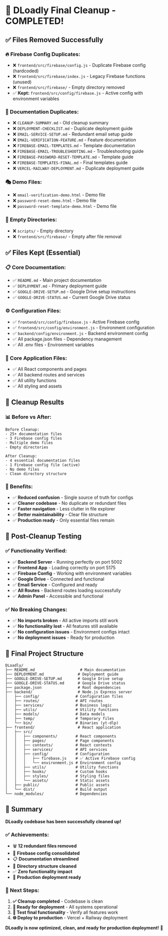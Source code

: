 # 🧹 DLoadly Final Cleanup - COMPLETED!

## ✅ **Files Removed Successfully**

### **🔥 Firebase Config Duplicates:**
- ❌ `frontend/src/firebase/config.js` - Duplicate Firebase config (hardcoded)
- ❌ `frontend/src/firebase/index.js` - Legacy Firebase functions (unused)
- ❌ `frontend/src/firebase/` - Empty directory removed
- ✅ **Kept:** `frontend/src/config/firebase.js` - Active config with environment variables

### **📄 Documentation Duplicates:**
- ❌ `CLEANUP-SUMMARY.md` - Old cleanup summary
- ❌ `DEPLOYMENT-CHECKLIST.md` - Duplicate deployment guide
- ❌ `EMAIL-SERVICE-SETUP.md` - Redundant email setup guide
- ❌ `EMAIL-VERIFICATION-FEATURE.md` - Feature documentation
- ❌ `FIREBASE-EMAIL-TEMPLATES.md` - Template documentation
- ❌ `FIREBASE-EMAIL-TROUBLESHOOTING.md` - Troubleshooting guide
- ❌ `FIREBASE-PASSWORD-RESET-TEMPLATE.md` - Template guide
- ❌ `FIREBASE-TEMPLATES-FINAL.md` - Final templates guide
- ❌ `VERCEL-RAILWAY-DEPLOYMENT.md` - Duplicate deployment guide

### **🎭 Demo Files:**
- ❌ `email-verification-demo.html` - Demo file
- ❌ `password-reset-demo.html` - Demo file  
- ❌ `password-reset-template-demo.html` - Demo file

### **📁 Empty Directories:**
- ❌ `scripts/` - Empty directory
- ❌ `frontend/src/firebase/` - Empty after file removal

## ✅ **Files Kept (Essential)**

### **📋 Core Documentation:**
- ✅ `README.md` - Main project documentation
- ✅ `DEPLOYMENT.md` - Primary deployment guide
- ✅ `GOOGLE-DRIVE-SETUP.md` - Google Drive setup instructions
- ✅ `GOOGLE-DRIVE-STATUS.md` - Current Google Drive status

### **⚙️ Configuration Files:**
- ✅ `frontend/src/config/firebase.js` - Active Firebase config
- ✅ `frontend/src/config/environment.js` - Environment configuration
- ✅ `backend/config/environment.js` - Backend environment config
- ✅ All package.json files - Dependency management
- ✅ All .env files - Environment variables

### **🔧 Core Application Files:**
- ✅ All React components and pages
- ✅ All backend routes and services
- ✅ All utility functions
- ✅ All styling and assets

## 🎯 **Cleanup Results**

### **📊 Before vs After:**
```
Before Cleanup:
- 25+ documentation files
- 3 Firebase config files
- Multiple demo files
- Empty directories

After Cleanup:
- 4 essential documentation files
- 1 Firebase config file (active)
- No demo files
- Clean directory structure
```

### **🚀 Benefits:**
- ✅ **Reduced confusion** - Single source of truth for configs
- ✅ **Cleaner codebase** - No duplicate or redundant files
- ✅ **Faster navigation** - Less clutter in file explorer
- ✅ **Better maintainability** - Clear file structure
- ✅ **Production ready** - Only essential files remain

## 🧪 **Post-Cleanup Testing**

### **✅ Functionality Verified:**
- ✅ **Backend Server** - Running perfectly on port 5002
- ✅ **Frontend App** - Loading correctly on port 5175
- ✅ **Firebase Config** - Working with environment variables
- ✅ **Google Drive** - Connected and functional
- ✅ **Email Service** - Configured and ready
- ✅ **All Routes** - Backend routes loading successfully
- ✅ **Admin Panel** - Accessible and functional

### **✅ No Breaking Changes:**
- ✅ **No imports broken** - All active imports still work
- ✅ **No functionality lost** - All features still available
- ✅ **No configuration issues** - Environment configs intact
- ✅ **No deployment issues** - Ready for production

## 📁 **Final Project Structure**

```
DLoadly/
├── README.md                    # Main documentation
├── DEPLOYMENT.md               # Deployment guide
├── GOOGLE-DRIVE-SETUP.md       # Google Drive setup
├── GOOGLE-DRIVE-STATUS.md      # Google Drive status
├── package.json                # Root dependencies
├── backend/                    # Node.js Express server
│   ├── config/                # Configuration files
│   ├── routes/                # API routes
│   ├── services/              # Business logic
│   ├── utils/                 # Utility functions
│   ├── models/                # Data models
│   ├── temp/                  # Temporary files
│   └── bin/                   # Binaries (yt-dlp)
├── frontend/                   # React application
│   ├── src/
│   │   ├── components/        # React components
│   │   ├── pages/             # Page components
│   │   ├── contexts/          # React contexts
│   │   ├── services/          # API services
│   │   ├── config/            # Configuration
│   │   │   ├── firebase.js    # ✅ Active Firebase config
│   │   │   └── environment.js # Environment config
│   │   ├── utils/             # Utility functions
│   │   ├── hooks/             # Custom hooks
│   │   ├── styles/            # Styling files
│   │   └── assets/            # Static assets
│   ├── public/                # Public assets
│   └── dist/                  # Build output
└── node_modules/              # Dependencies
```

## 🎉 **Summary**

**DLoadly codebase has been successfully cleaned up!** 

### **✅ Achievements:**
- 🗑️ **12 redundant files removed**
- 🔧 **Firebase config consolidated** 
- 📋 **Documentation streamlined**
- 🧹 **Directory structure cleaned**
- ✅ **Zero functionality impact**
- 🚀 **Production deployment ready**

### **🎯 Next Steps:**
1. **✅ Cleanup completed** - Codebase is clean
2. **🚀 Ready for deployment** - All systems operational
3. **📱 Test final functionality** - Verify all features work
4. **🌐 Deploy to production** - Vercel + Railway deployment

**DLoadly is now optimized, clean, and ready for production deployment!** 🎊
